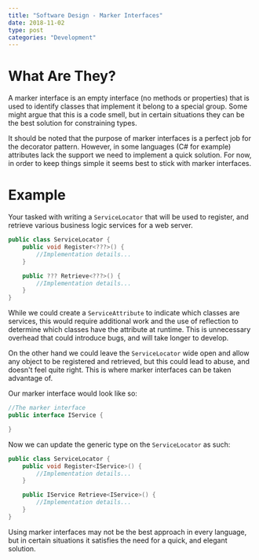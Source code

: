```yaml
---
title: "Software Design - Marker Interfaces"
date: 2018-11-02
type: post
categories: "Development"
---
```


# What Are They?

A marker interface is an empty interface (no methods or properties) that is used to identify classes that implement it belong to a special group. Some might argue that this is a code smell, but in certain situations they can be the best solution for constraining types.

It should be noted that the purpose of marker interfaces is a perfect job for the decorator pattern. However, in some languages (C# for example) attributes lack the support we need to implement a quick solution. For now, in order to keep things simple it seems best to stick with marker interfaces.

# Example

Your tasked with writing a `ServiceLocator` that will be used to register, and retrieve various business logic services for a web server.

```c#
public class ServiceLocator {
    public void Register<???>() {
        //Implementation details...
    }

    public ??? Retrieve<???>() {
        //Implementation details...
    }
}
```

While we could create a `ServiceAttribute` to indicate which classes are services, this would require additional work and the use of reflection to determine which classes have the attribute at runtime. This is unnecessary overhead that could introduce bugs, and will take longer to develop.

On the other hand we could leave the `ServiceLocator` wide open and allow any object to be registered and retrieved, but this could lead to abuse, and doesn't feel quite right. This is where marker interfaces can be taken advantage of.

Our marker interface would look like so:

```c#
//The marker interface
public interface IService {

}
```

Now we can update the generic type on the `ServiceLocator` as such:

```c#
public class ServiceLocator {
    public void Register<IService>() {
        //Implementation details...
    }

    public IService Retrieve<IService>() {
        //Implementation details...
    }
}
```

Using marker interfaces may not be the best approach in every language, but in certain situations it satisfies the need for a quick, and elegant solution.
